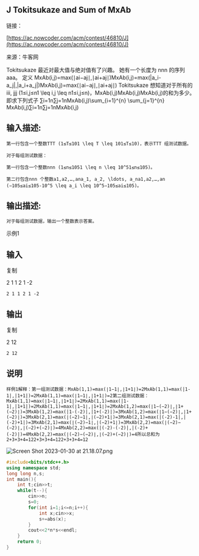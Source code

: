 ## J  Tokitsukaze and Sum of MxAb

链接：

[https://ac.nowcoder.com/acm/contest/46810/J](https://ac.nowcoder.com/acm/contest/46810/J)

来源：牛客网

Tokitsukaze 最近对最大值与绝对值有了兴趣。  她有一个长度为 nnn 的序列 aaa。  定义  MxAb(i,j)=max(∣ai−aj∣,∣ai+aj∣)MxAb(i,j)=max(|a_i-a_j|,|a_i+a_j|)MxAb(i,j)=max(∣ai−aj∣,∣ai+aj∣)  Tokitsukaze 想知道对于所有的 iii, jjj (1≤i,j≤n1 \leq i,j \leq n1≤i,j≤n)，MxAb(i,j)MxAb(i,j)MxAb(i,j)的和为多少。  即求下列式子  ∑i=1n∑j=1nMxAb(i,j)\sum_{i=1}^{n} \sum_{j=1}^{n} MxAb(i,j)∑i=1n∑j=1nMxAb(i,j)

## **输入描述:**

```
第一行包含一个整数TTT (1≤T≤101 \leq T \leq 101≤T≤10)，表示TTT 组测试数据。

对于每组测试数据：

第一行包含一个整数nnn (1≤n≤1051 \leq n \leq 10^51≤n≤105)。

第二行包含nnn 个整数a1,a2,…,ana_1, a_2, \ldots, a_na1,a2,…,an (−105≤ai≤105-10^5 \leq a_i \leq 10^5−105≤ai≤105)。
```

## **输出描述:**

```
对于每组测试数据，输出一个整数表示答案。
```

示例1

## 输入

复制

2
1
1
2
1 -2

`2
1
1
2
1 -2`

## 输出

复制

2
12

`2
12`

## 说明

`样例1解释：第一组测试数据：MxAb(1,1)=max(∣1−1∣,∣1+1∣)=2MxAb(1,1)=max(|1-1|,|1+1|)=2MxAb(1,1)=max(∣1−1∣,∣1+1∣)=2第二组测试数据：MxAb(1,1)=max(∣1−1∣,∣1+1∣)=2MxAb(1,1)=max(|1-1|,|1+1|)=2MxAb(1,1)=max(∣1−1∣,∣1+1∣)=2MxAb(1,2)=max(∣1−(−2)∣,∣1+(−2)∣)=3MxAb(1,2)=max(|1-(-2)|,|1+(-2)|)=3MxAb(1,2)=max(∣1−(−2)∣,∣1+(−2)∣)=3MxAb(2,1)=max(∣(−2)−1∣,∣(−2)+1∣)=3MxAb(2,1)=max(|(-2)-1|,|(-2)+1|)=3MxAb(2,1)=max(∣(−2)−1∣,∣(−2)+1∣)=3MxAb(2,2)=max(∣(−2)−(−2)∣,∣(−2)+(−2)∣)=4MxAb(2,2)=max(|(-2)-(-2)|,|(-2)+(-2)|)=4MxAb(2,2)=max(∣(−2)−(−2)∣,∣(−2)+(−2)∣)=4所以总和为 2+3+3+4=122+3+3+4=122+3+3+4=12`

![Screen Shot 2023-01-30 at 21.18.07.png](https://s3-us-west-2.amazonaws.com/secure.notion-static.com/ba66d4b3-55ce-439e-a156-384e495a3f80/Screen_Shot_2023-01-30_at_21.18.07.png)

```cpp
#include<bits/stdc++.h>
using namespace std;
long long n,s;
int main(){ 
    int t;cin>>t;
    while(t--){
        cin>>n; 
        s=0;
        for(int i=1;i<=n;i++){
            int x;cin>>x;
            s+=abs(x);
        }
        cout<<2*n*s<<endl;
    }
    return 0;
}
```
